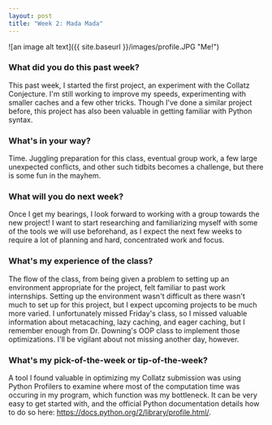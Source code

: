 ```yaml
---
layout: post
title: "Week 2: Mada Mada"
---
```


![an image alt text]({{ site.baseurl }}/images/profile.JPG "Me!")

### What did you do this past week?

This past week, I started the first project, an experiment with the Collatz Conjecture. I'm still working to improve my speeds, experimenting with smaller caches and a few other tricks. Though I've done a similar project before, this project has also been valuable in getting familiar with Python syntax.

### What's in your way?

Time. Juggling preparation for this class, eventual group work, a few large unexpected conflicts, and other such tidbits becomes a challenge, but there is some fun in the mayhem. 

### What will you do next week?

Once I get my bearings, I look forward to working with a group towards the new project! I want to start researching and familiarizing myself with some of the tools we will use beforehand, as I expect the next few weeks to require a lot of planning and hard, concentrated work and focus. 

### What's my experience of the class?

The flow of the class, from being given a problem to setting up an environment appropriate for the project, felt familiar to past work internships. Setting up the environment wasn't difficult as there wasn't much to set up for this project, but I expect upcoming projects to be much more varied. I unfortunately missed Friday's class, so I missed valuable information about metacaching, lazy caching, and eager caching, but I remember enough from Dr. Downing's OOP class to implement those optimizations. I'll be vigilant about not missing another day, however.

### What's my pick-of-the-week or tip-of-the-week?

A tool I found valuable in optimizing my Collatz submission was using Python Profilers to examine where most of the computation time was occuring in my program, which function was my bottleneck. It can be very easy to get started with, and the official Python documentation details how to do so here: <https://docs.python.org/2/library/profile.html/>.
